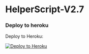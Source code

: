 # HelperScript-V2.7

### Deploy to heroku

Deploy to Heroku:
<p align="left"><a href="https://heroku.com/deploy?template=https://github.com/sahyam2019/mybot/tree/master"> <img src="https://www.herokucdn.com/deploy/button.svg" alt="Deploy to Heroku" /></a></p>

